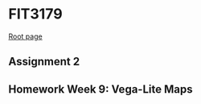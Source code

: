# FIT3179
[Root page](https://brandttru.github.io/FIT3179/index.html)

## Assignment 2

## Homework Week 9: Vega-Lite Maps

